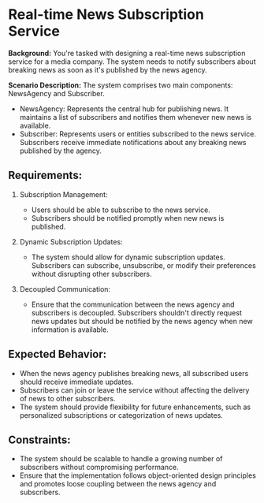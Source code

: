 # Real-time News Subscription Service

**Background:** You're tasked with designing a real-time news subscription service for a media company. The system needs to notify subscribers about breaking news as soon as it's published by the news agency.

**Scenario Description:**   The system comprises two main components: NewsAgency and Subscriber.

* NewsAgency: Represents the central hub for publishing news. It maintains a list of subscribers and notifies them whenever new news is available.
* Subscriber: Represents users or entities subscribed to the news service. Subscribers receive immediate notifications about any breaking news published by the agency.

## Requirements:

1. Subscription Management:
   * Users should be able to subscribe to the news service.
   * Subscribers should be notified promptly when new news is published.
  
2. Dynamic Subscription Updates:
   * The system should allow for dynamic subscription updates. Subscribers can subscribe, unsubscribe, or modify their preferences without disrupting other subscribers.
  
3. Decoupled Communication:
   * Ensure that the communication between the news agency and subscribers is decoupled. Subscribers shouldn't directly request news updates but should be notified by the news agency when new information is available.

## Expected Behavior:

* When the news agency publishes breaking news, all subscribed users should receive immediate updates.
* Subscribers can join or leave the service without affecting the delivery of news to other subscribers.
* The system should provide flexibility for future enhancements, such as personalized subscriptions or categorization of news updates.
## Constraints:

* The system should be scalable to handle a growing number of subscribers without compromising performance.
* Ensure that the implementation follows object-oriented design principles and promotes loose coupling between the news agency and subscribers.
